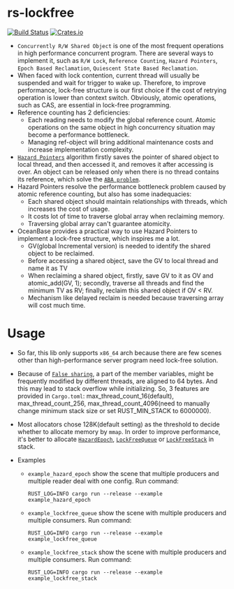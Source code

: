 # rs-lockfree
[![Build Status](https://travis-ci.org/solotzg/rs-lockfree.svg?branch=master)](https://travis-ci.org/solotzg/rs-lockfree)
[![Crates.io](https://img.shields.io/crates/v/rs_lockfree.svg)](https://crates.io/crates/rs_lockfree)
* `Concurrently R/W Shared Object` is one of the most frequent operations in high performance concurrent program. 
There are several ways to implement it, such as `R/W Lock`, `Reference Counting`, `Hazard Pointers`, `Epoch Based Reclamation`, 
`Quiescent State Based Reclamation`.
* When faced with lock contention, current thread will usually be suspended and wait for trigger to wake up. 
Therefore, to improve performance, lock-free structure is our first choice if the cost of retrying operation is lower 
than context switch. Obviously, atomic operations, such as CAS, are essential in lock-free programming. 
* Reference counting has 2 deficiencies: 
    - Each reading needs to modify the global reference count. Atomic operations on the same object in high concurrency 
situation may become a performance bottleneck. 
    - Managing ref-object will bring additional maintenance costs and increase implementation complexity.
* [`Hazard Pointers`](http://www.cs.otago.ac.nz/cosc440/readings/hazard-pointers.pdf) algorithm firstly saves the 
pointer of shared object to local thread, and then accessed it, and removes it after accessing is over. An object can 
be released only when there is no thread contains its reference, which solve the [`ABA problem`](https://en.wikipedia.org/wiki/ABA_problem). 
* Hazard Pointers resolve the performance bottleneck problem caused by atomic reference counting, but also has some 
inadequacies:
    - Each shared object should maintain relationships with threads, which increases the cost of usage.
    - It costs lot of time to traverse global array when reclaiming memory.
    - Traversing global array can't guarantee atomicity.
* OceanBase provides a practical way to use Hazard Pointers to implement a lock-free structure, which inspires me a lot. 
    - GV(global Incremental version) is needed to identify the shared object to be reclaimed. 
    - Before accessing a shared object, save the GV to local thread and name it as TV
    - When reclaiming a shared object, firstly, save GV to it as OV and atomic_add(GV, 1); secondly, traverse all 
    threads and find the minimum TV as RV; finally, reclaim this shared object if OV < RV.
    - Mechanism like delayed reclaim is needed because traversing array will cost much time.

# Usage
* So far, this lib only supports `x86_64` arch because there are few scenes other than high-performance server program need
lock-free solution.
* Because of [`False sharing`](https://en.wikipedia.org/wiki/False_sharing), a part of the member variables, might be 
frequently modified by different threads, are aligned to 64 bytes. And this may lead to stack overflow while initializing.
So, 3 features are provided in `Cargo.toml`: max_thread_count_16(default), max_thread_count_256, 
max_thread_count_4096(need to manually change minimum stack size or set RUST_MIN_STACK to 6000000).
* Most allocators chose 128K(default setting) as the threshold to decide whether to allocate memory by `mmap`. In 
order to improve performance, it's better to allocate [`HazardEpoch`](src/hazard_epoch.rs), [`LockFreeQueue`](src/lockfree_queue.rs) or [`LockFreeStack`](src/lockfree_stack.rs) in stack.

* Examples
    - `example_hazard_epoch` show the scene that multiple producers and multiple reader deal with one config. Run command:
        ```
        RUST_LOG=INFO cargo run --release --example example_hazard_epoch
        ```
    - `example_lockfree_queue` show the scene with multiple producers and multiple consumers. Run command:
        ```
        RUST_LOG=INFO cargo run --release --example example_lockfree_queue
        ```
    - `example_lockfree_stack` show the scene with multiple producers and multiple consumers. Run command:
        ```
        RUST_LOG=INFO cargo run --release --example example_lockfree_stack
        ```


